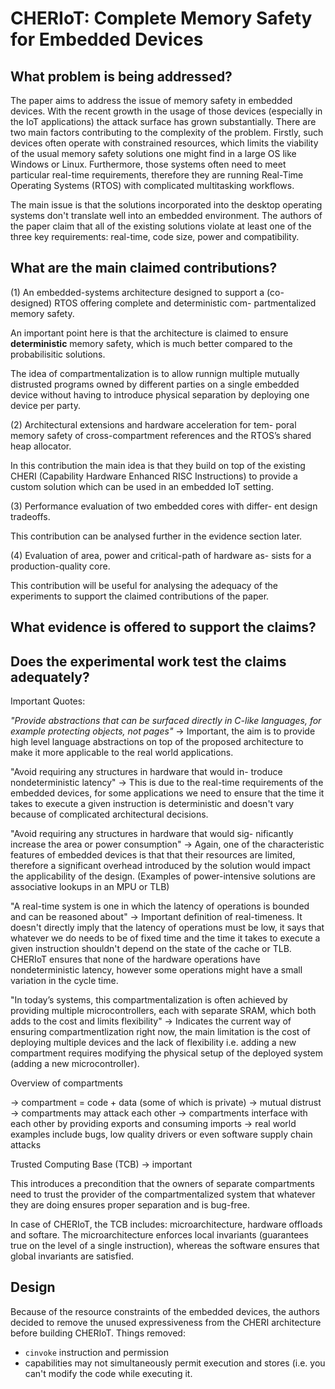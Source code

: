 # CHERIoT: Complete Memory Safety for Embedded Devices

## What problem is being addressed?

The paper aims to address the issue of memory safety in embedded devices. With
the recent growth in the usage of those devices (especially in the IoT applications)
the attack surface has grown substantially. There are two main factors contributing
to the complexity of the problem. Firstly, such devices often operate with
constrained resources, which limits the viability of the usual memory safety
solutions one might find in a large OS like Windows or Linux. Furthermore, those
systems often need to meet particular real-time requirements, therefore they are
running Real-Time Operating Systems (RTOS) with complicated multitasking workflows.

The main issue is that the solutions incorporated into the desktop operating systems
don't translate well into an embedded environment. The authors of the paper claim
that all of the existing solutions violate at least one of the three key requirements:
real-time, code size, power and compatibility.

## What are the main claimed contributions?

(1)
An embedded-systems architecture designed to support a
(co-designed) RTOS offering complete and deterministic com-
partmentalized memory safety.

An important point here is that the architecture is claimed to ensure **deterministic**
memory safety, which is much better compared to the probabilisitic solutions.

The idea of compartmentalization is to allow runnign multiple mutually distrusted
programs owned by different parties on a single embedded device without having
to introduce physical separation by deploying one device per party.

(2) Architectural extensions and hardware acceleration for tem-
poral memory safety of cross-compartment references and
the RTOS’s shared heap allocator.

In this contribution the main idea is that they build on top of the existing
CHERI (Capability Hardware Enhanced RISC Instructions) to provide a custom solution
which can be used in an embedded IoT setting.

(3) Performance evaluation of two embedded cores with differ-
ent design tradeoffs.

This contribution can be analysed further in the evidence section later.

(4) Evaluation of area, power and critical-path of hardware as-
sists for a production-quality core.

This contribution will be useful for analysing the adequacy of the experiments
to support the claimed contributions of the paper.

## What evidence is offered to support the claims?

## Does the experimental work test the claims adequately?

Important Quotes:

*"Provide abstractions that can be surfaced directly in C-like languages, for
example protecting objects, not pages"*
    -> Important, the aim is to provide high level language abstractions on top
    of the proposed architecture to make it more applicable to the real world
    applications.

"Avoid requiring any structures in hardware that would in- troduce
nondeterministic latency"
    -> This is due to the real-time requirements of the embedded devices, for
    some applications we need to ensure that the time it takes to execute a
    given instruction is deterministic and doesn't vary because of complicated
    architectural decisions.

"Avoid requiring any structures in hardware that would sig- nificantly increase
the area or power consumption"
    -> Again, one of the characteristic features of embedded devices is that
    that their resources are limited, therefore a significant overhead
    introduced by the solution would impact the applicability of the design.
    (Examples of power-intensive solutions are associative lookups in an MPU
    or TLB)

"A real-time system is one in which the latency of operations is bounded and
can be reasoned about"
    -> Important definition of real-timeness. It doesn't directly imply that the
    latency of operations must be low, it says that whatever we do needs to be
    of fixed time and the time it takes to execute a given instruction shouldn't
    depend on the state of the cache or TLB. CHERIoT ensures that none of the
    hardware operations have nondeterministic latency, however some operations
    might have a small variation in the cycle time.

"In today’s systems, this compartmentalization is often achieved by providing
multiple microcontrollers, each with separate SRAM, which both adds to the cost
and limits flexibility"
    -> Indicates the current way of ensuring compartmentlization right now, the
    main limitation is the cost of deploying multiple devices and the lack of
    flexibility i.e. adding a new compartment requires modifying the physical
    setup of the deployed system (adding a new microcontroller).


Overview of compartments

-> compartment = code + data (some of which is private)
-> mutual distrust
-> compartments may attack each other
-> compartments interface with each other by providing exports and consuming imports
-> real world examples include bugs, low quality drivers or even software supply
   chain attacks

Trusted Computing Base (TCB) -> important

This introduces a precondition that the owners of separate compartments need to
trust the provider of the compartmentalized system that whatever they are doing
ensures proper separation and is bug-free.

In case of CHERIoT, the TCB includes: microarchitecture, hardware offloads and softare.
The microarchitecture enforces local invariants (guarantees true on the level of
a single instruction), whereas the software ensures that global invariants are
satisfied.

## Design

Because of the resource constraints of the embedded devices, the authors decided
to remove the unused expressiveness from the CHERI architecture before building
CHERIoT. Things removed:

- ```cinvoke``` instruction and permission
- capabilities may not simultaneously permit execution and stores (i.e. you
  can't modify the code while executing it.


